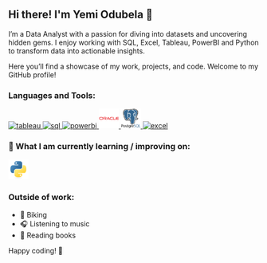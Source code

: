 ## Hi there! I'm Yemi Odubela 👋

I’m a Data Analyst with a passion for diving into datasets and uncovering hidden gems. I enjoy working with SQL, Excel, Tableau, PowerBI and Python to transform data into actionable insights.

Here you’ll find a showcase of my work, projects, and code. Welcome to my GitHub profile!



<h3 align="left">Languages and Tools:</h3>
<p align="left"> 
    <a href="https://www.tableau.com/" target="_blank" rel="noreferrer"> 
        <img src="https://www.tableau.com/sites/default/files/pages/tableaulogo_highres.png" alt="tableau" width="40" height="40"/> 
    </a> 
    <a href="https://www.microsoft.com/en-us/sql-server" target="_blank" rel="noreferrer"> 
        <img src="https://www.svgrepo.com/show/303229/microsoft-sql-server-logo.svg" alt="sql" width="40" height="40"/> 
    </a> 
    <a href="https://powerbi.microsoft.com/" target="_blank" rel="noreferrer"> 
        <img src="https://logohistory.net/wp-content/uploads/2023/05/Power-BI-Symbol-2048x1152.png" alt="powerbi" width="40" height="40"/> 
    </a> 
    <a href="https://www.oracle.com/" target="_blank" rel="noreferrer"> 
       <img src="https://raw.githubusercontent.com/devicons/devicon/master/icons/oracle/oracle-original.svg" alt="oracle" width="40" height="40"/> 
    </a> 
  <a href="https://www.postgresql.org" target="_blank" rel="noreferrer"> 
    <img src="https://raw.githubusercontent.com/devicons/devicon/master/icons/postgresql/postgresql-original-wordmark.svg" alt="postgresql" width="40" height="40"/> 
  </a> 
   <a href="https://www.microsoft.com/en-us/microsoft-365/excel" target="_blank" rel="noreferrer"> <img src="https://www.svgrepo.com/show/373589/excel.svg" alt="excel" width="40" height="40"/> 
 </a>


<h3 align="left">📖 What I am currently learning / improving on:</h3>
</a> 
    <a href="https://www.python.org/" target="_blank" rel="noreferrer"> 
        <img src="https://raw.githubusercontent.com/devicons/devicon/master/icons/python/python-original.svg" alt="python" width="40" height="40"/> 
    </a> 


### Outside of work:
- 🚴 Biking
- 🎧 Listening to music
- 📖 Reading books



Happy coding! 🚀
